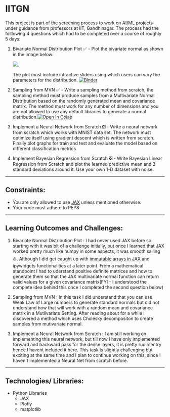 # IITGN

This project is part of the screening process to work on AI/ML projects under guidance from professors at IIT, Gandhinagar. The process had the folllowing 4 questions which had to be completed over a course of roughly 5 days:

1. Bivariate Normal Distribution Plot :white_check_mark: - Plot the bivariate normal as shown in the image below: 

    <img src="https://upload.wikimedia.org/wikipedia/commons/thumb/8/8e/MultivariateNormal.png/330px-MultivariateNormal.png">.

    The plot must include intractive sliders using which users can vary the parameters for the distribution. [![Binder](https://mybinder.org/badge_logo.svg)](https://mybinder.org/v2/gh/nitish1295/IITGN.git/master?filepath=Bivariate%20Normal%20Plot.ipynb) 
    
2. Sampling from MVN :white_check_mark: - Write a sampling method from scratch, the sampling method must produce samples from a Multivariate Normal Distribution based on the randomly generated mean and covariance matrix. The method must work for any number of dimensions and you are not allowed to use any default libraries to generate a normal distribution.[![Open In Colab](https://colab.research.google.com/assets/colab-badge.svg)](https://colab.research.google.com/drive/1_omE5a9EWDLLlHDQLgZdL65earF23Qu3?usp=sharing)

3. Implement a Neural Network from Scratch :negative_squared_cross_mark: - Write a neural network from scratch which works with MNIST data set. The network must optimize itself using gradient descent which is written from scratch. Finally plot graphs for train and test and evaluate the model based on different classification metrics

4. Implement Bayesian Regression from Scratch :negative_squared_cross_mark: - Write Bayesian Linear Regression from Scratch and plot the learned predictive mean and 2 standard deviations around it. Use your own 1-D dataset with noise.
---

## Constraints:
- You are only allowed to use <a href="https://jax.readthedocs.io/en/latest/notebooks/quickstart.html">JAX</a> unless mentioned otherwise.
- Your code must adhere to PEP8

---

## Learning Outcomes and Challenges:
1. Bivariate Normal Distribution Plot : I had never used JAX before so starting with it was bit of a challenge initially, but once I learned that JAX worked pretty much like numpy in some aspects, it was smooth sailing :boat:. Although I did get caught up with <a href="https://jax.readthedocs.io/en/latest/notebooks/thinking_in_jax.html"> immutable arrays in JAX </a> and ipywidgets functionalities at a later point. From a mathematical standpoint I had to uderstand positive definite matrices and how to generate them so that the JAX multivariate normal function can return valid values for a given covariance matrix(FYI - I understood the complete idea behind this once I completed the second question below)

2. Sampling from MVN : In this task I did understand that you can use Weak Law of Large numbers to generate standard normals but did not understand how that will work with a random mean and covariance matrix in a Mutlivariate Setting. After reading about for a while I discovered a method which uses Cholesky decompositon to create samples from mutivariate normal.

3. Implement a Neural Network from Scratch : I am still working on implementing this neural network, but till now I have only implemented forward and backward pass for the dense layers, it is pretty rudimentry hence I havent included it here. This task is slightly challenging but exciting at the same time and I plan to continue working on this, since I haven't implemented a Neural Net from scratch before.
---

## Technologies/ Libraries:
- Python Libraries
    - JAX
    - Plotly
    - matplotlib
